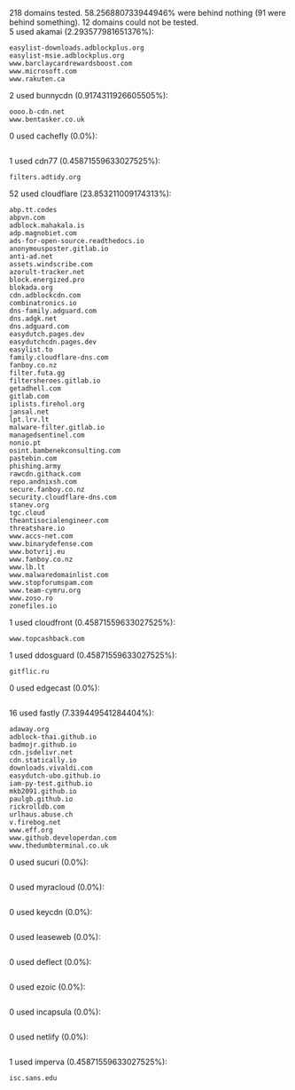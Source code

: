 218 domains tested. 58.256880733944946% were behind nothing (91 were behind something). 12 domains could not be tested.<br>
5 used akamai (2.293577981651376%):
```
easylist-downloads.adblockplus.org
easylist-msie.adblockplus.org
www.barclaycardrewardsboost.com
www.microsoft.com
www.rakuten.ca
```

2 used bunnycdn (0.9174311926605505%):
```
oooo.b-cdn.net
www.bentasker.co.uk
```

0 used cachefly (0.0%):
```

```

1 used cdn77 (0.45871559633027525%):
```
filters.adtidy.org
```

52 used cloudflare (23.853211009174313%):
```
abp.tt.codes
abpvn.com
adblock.mahakala.is
adp.magnobiet.com
ads-for-open-source.readthedocs.io
anonymousposter.gitlab.io
anti-ad.net
assets.windscribe.com
azorult-tracker.net
block.energized.pro
blokada.org
cdn.adblockcdn.com
combinatronics.io
dns-family.adguard.com
dns.adgk.net
dns.adguard.com
easydutch.pages.dev
easydutchcdn.pages.dev
easylist.to
family.cloudflare-dns.com
fanboy.co.nz
filter.futa.gg
filtersheroes.gitlab.io
getadhell.com
gitlab.com
iplists.firehol.org
jansal.net
lpt.lrv.lt
malware-filter.gitlab.io
managedsentinel.com
nonio.pt
osint.bambenekconsulting.com
pastebin.com
phishing.army
rawcdn.githack.com
repo.andnixsh.com
secure.fanboy.co.nz
security.cloudflare-dns.com
stanev.org
tgc.cloud
theantisocialengineer.com
threatshare.io
www.accs-net.com
www.binarydefense.com
www.botvrij.eu
www.fanboy.co.nz
www.lb.lt
www.malwaredomainlist.com
www.stopforumspam.com
www.team-cymru.org
www.zoso.ro
zonefiles.io
```

1 used cloudfront (0.45871559633027525%):
```
www.topcashback.com
```

1 used ddosguard (0.45871559633027525%):
```
gitflic.ru
```

0 used edgecast (0.0%):
```

```

16 used fastly (7.339449541284404%):
```
adaway.org
adblock-thai.github.io
badmojr.github.io
cdn.jsdelivr.net
cdn.statically.io
downloads.vivaldi.com
easydutch-ubo.github.io
iam-py-test.github.io
mkb2091.github.io
paulgb.github.io
rickrolldb.com
urlhaus.abuse.ch
v.firebog.net
www.eff.org
www.github.developerdan.com
www.thedumbterminal.co.uk
```

0 used sucuri (0.0%):
```

```

0 used myracloud (0.0%):
```

```

0 used keycdn (0.0%):
```

```

0 used leaseweb (0.0%):
```

```

0 used deflect (0.0%):
```

```

0 used ezoic (0.0%):
```

```

0 used incapsula (0.0%):
```

```

0 used netlify (0.0%):
```

```

1 used imperva (0.45871559633027525%):
```
isc.sans.edu
```
